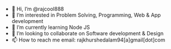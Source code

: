 - 👋 Hi, I’m @rajcool888
- 👀 I’m interested in Problem Solving, Programming, Web & App development
- 🌱 I’m currently learning Node JS
- 💞️ I’m looking to collaborate on Software development & Design
- 📫 How to reach me email: rajkhurshedalam94[a]gmail[dot]com

<!---
rajcool888/rajcool888 is a ✨ special ✨ repository because its `README.md` (this file) appears on your GitHub profile.
You can click the Preview link to take a look at your changes.
--->
